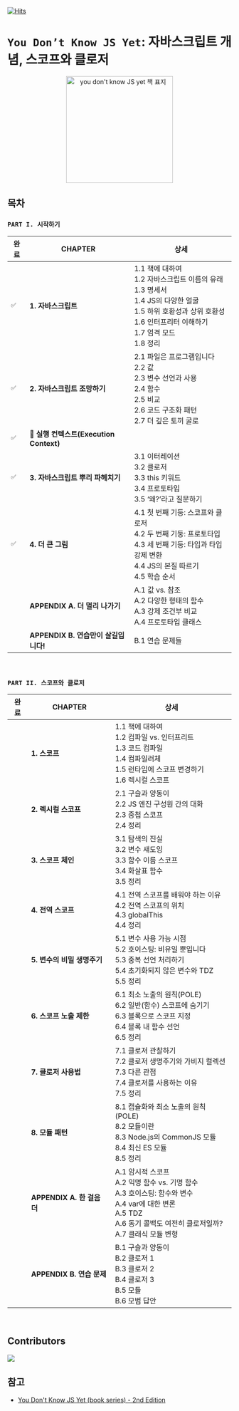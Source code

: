 [![Hits](https://hits.seeyoufarm.com/api/count/incr/badge.svg?url=https%3A%2F%2Fgithub.com%2Fdiving-javascript%2Fyou-dont-know-js-yet&count_bg=%23242921&title_bg=%23555555&icon=&icon_color=%23E7E7E7&title=&edge_flat=false)](https://hits.seeyoufarm.com)

# `You Don’t Know JS Yet`: 자바스크립트 개념, 스코프와 클로저

<p align="center">
  <img src="https://github.com/diving-javascript/you-dont-know-js-yet/assets/48350491/6dfcfb73-7edb-4b34-9023-70c6b500071d" alt="you don't know JS yet 책 표지" width="240" height="auto" />
</p>

## 목차

###  `PART I. 시작하기`
<!-- ✅ -->
| 완료 | CHAPTER | 상세 |
|---|---|-------|
|`✅`| **1. 자바스크립트** | 1.1 책에 대하여<br>1.2 자바스크립트 이름의 유래<br>1.3 명세서<br>1.4 JS의 다양한 얼굴<br>1.5 하위 호환성과 상위 호환성<br>1.6 인터프리터 이해하기<br>1.7 엄격 모드<br>1.8 정리 |
|`✅`| **2. 자바스크립트 조망하기** | 2.1 파일은 프로그램입니다<br>2.2 값<br>2.3 변수 선언과 사용<br>2.4 함수<br>2.5 비교<br>2.6 코드 구조화 패턴<br>2.7 더 깊은 토끼 굴로 |
|`✅`| **📘 실행 컨텍스트(Execution Context)** |  |
|`✅`| **3. 자바스크립트 뿌리 파헤치기** | 3.1 이터레이션<br>3.2 클로저<br>3.3 this 키워드<br>3.4 프로토타입<br>3.5 ‘왜?’라고 질문하기 |
|`✅`| **4. 더 큰 그림** | 4.1 첫 번째 기둥: 스코프와 클로저<br>4.2 두 번째 기둥: 프로토타입<br>4.3 세 번째 기둥: 타입과 타입 강제 변환<br>4.4 JS의 본질 따르기<br>4.5 학습 순서 |
|` `| **APPENDIX A. 더 멀리 나가기** | A.1 값 vs. 참조<br>A.2 다양한 형태의 함수<br>A.3 강제 조건부 비교<br>A.4 프로토타입 클래스 |
|` `| **APPENDIX B. 연습만이 살길입니다!** | B.1 연습 문제들 |

<br>

###  `PART II. 스코프와 클로저`

| 완료 | CHAPTER | 상세 |
|---|---|-------|
|` `| **1. 스코프** | 1.1 책에 대하여<br>1.2 컴파일 vs. 인터프리트<br>1.3 코드 컴파일<br>1.4 컴파일러체<br>1.5 런타임에 스코프 변경하기<br>1.6 렉시컬 스코프 |
|` `| **2. 렉시컬 스코프** | 2.1 구슬과 양동이<br>2.2 JS 엔진 구성원 간의 대화<br>2.3 중첩 스코프<br>2.4 정리 |
|` `| **3. 스코프 체인** | 3.1 탐색의 진실<br>3.2 변수 섀도잉<br>3.3 함수 이름 스코프<br>3.4 화살표 함수<br>3.5 정리 |
|` `| **4. 전역 스코프** | 4.1 전역 스코프를 배워야 하는 이유<br>4.2 전역 스코프의 위치<br>4.3 globalThis<br>4.4 정리 |
|` `| **5. 변수의 비밀 생명주기** | 5.1 변수 사용 가능 시점<br>5.2 호이스팅: 비유일 뿐입니다<br>5.3 중복 선언 처리하기<br>5.4 초기화되지 않은 변수와 TDZ<br>5.5 정리 |
|` `| **6. 스코프 노출 제한** | 6.1 최소 노출의 원칙(POLE)<br>6.2 일반(함수) 스코프에 숨기기<br>6.3 블록으로 스코프 지정<br>6.4 블록 내 함수 선언<br>6.5 정리 |
|` `| **7. 클로저 사용법** | 7.1 클로저 관찰하기<br>7.2 클로저 생명주기와 가비지 컬렉션<br>7.3 다른 관점<br>7.4 클로저를 사용하는 이유<br>7.5 정리 |
|` `| **8. 모듈 패턴** | 8.1 캡슐화와 최소 노출의 원칙(POLE)<br>8.2 모듈이란<br>8.3 Node.js의 CommonJS 모듈<br>8.4 최신 ES 모듈<br>8.5 정리 |
|` `| **APPENDIX A. 한 걸음 더** | A.1 암시적 스코프<br>A.2 익명 함수 vs. 기명 함수<br>A.3 호이스팅: 함수와 변수<br>A.4 var에 대한 변론<br>A.5 TDZ<br>A.6 동기 콜백도 여전히 클로저일까?<br>A.7 클래식 모듈 변형 |
|` `| **APPENDIX B. 연습 문제** | B.1 구슬과 양동이<br>B.2 클로저 1<br>B.3 클로저 2<br>B.4 클로저 3<br>B.5 모듈<br>B.6 모범 답안 |

<br>

## Contributors
<a href="https://github.com/diving-javascript/you-dont-know-js-yet/graphs/contributors">
  <img src="https://contrib.rocks/image?repo=diving-javascript/you-dont-know-js-yet" />
</a>


<br>


## 참고
- [You Don't Know JS Yet (book series) - 2nd Edition](https://github.com/getify/You-Dont-Know-JS)
